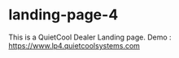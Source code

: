 # landing-page-4
This is a QuietCool Dealer Landing page. Demo : https://www.lp4.quietcoolsystems.com
